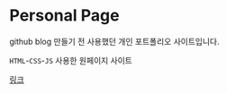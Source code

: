 # Personal Page
github blog 만들기 전 사용했던 개인 포트폴리오 사이트입니다.

`HTML`-`CSS`-`JS` 
사용한 원페이지 사이트

[링크](https://so0choi.github.io/Personal-page/)
